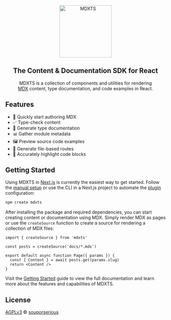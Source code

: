 <div align="center">
  <a href="https://mdxts.dev">
    <picture>
      <source media="(prefers-color-scheme: dark)" srcset="/packages/mdxts/images/logo-dark.png">
      <img src="/packages/mdxts/images/logo-light.png" alt="MDXTS" width="164"/>
    </picture>
  </a>
  <h2>The Content & Documentation SDK for React</h2>
  <p>
MDXTS is a collection of components and utilities for rendering <br /><a href="https://mdxjs.com/">MDX</a> content, type documentation, and code examples in React.
  </p>
</div>

## Features

- 📝 Quickly start authoring MDX
- ✅ Type-check content
- 📘 Generate type documentation
- 📊 Gather module metadata
- 🖼️ Preview source code examples
- 📁 Generate file-based routes
- 🌈 Accurately highlight code blocks

## Getting Started

Using MDXTS in [Next.js](https://nextjs.org/) is currently the easiest way to get started. Follow the [manual setup](https://www.mdxts.dev/docs/getting-started#manual-setup) or use the CLI in a Next.js project to automate the [plugin](https://www.mdxts.dev/packages/next) configuration:

```bash
npm create mdxts
```

After installing the package and required dependencies, you can start creating content or documentation using MDX. Simply render MDX as pages or use the `createSource` function to create a source for rendering a collection of MDX files:

```tsx
import { createSource } from 'mdxts'

const posts = createSource('docs/*.mdx')

export default async function Page({ params }) {
  const { Content } = await posts.get(params.slug)
  return <Content />
}
```

Visit the [Getting Started](https://mdxts.dev/docs/getting-started) guide to view the full documentation and learn more about the features and capabilities of MDXTS.

## License

[AGPLv3](/LICENSE.md) © [souporserious](https://souporserious.com/)
